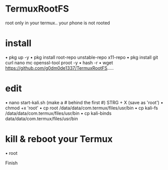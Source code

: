 # TermuxRootFS
root only in your termux.. your phone is not rooted



# install

• pkg up -y
• pkg install root-repo unstable-repo x11-repo
• pkg install git curl nano mc openssl-tool proot -y
• hash -r
• wget https://github.com/g0dm0de1337/TermuxRootFS.....

# edit

• nano start-kali.sh (make a # behind the first #)
   STRG + X (save as 'root')
• chmod +x 'root'
• cp root /data/data/com.termux/files/usr/bin
• cp kali-fs /data/data/com.termux/files/usr/bin
• cp kali-binds data/data/com.termux/files/usr/bin

# kill & reboot your Termux

• root

Finish
